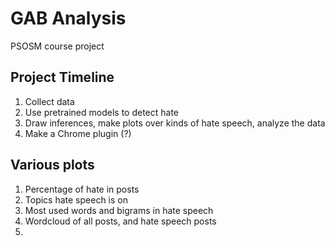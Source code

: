 # GAB Analysis
PSOSM course project


## Project Timeline
1. Collect data
2. Use pretrained models to detect hate
3. Draw inferences, make plots over kinds of hate speech, analyze the data
4. Make a Chrome plugin (?)

## Various plots
1. Percentage of hate in posts
2. Topics hate speech is on
3. Most used words and bigrams in hate speech
4. Wordcloud of all posts, and hate speech posts
5. 
